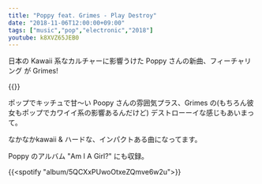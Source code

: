 ```yaml
---
title: "Poppy feat. Grimes - Play Destroy"
date: "2018-11-06T12:00:00+09:00"
tags: ["music","pop","electronic","2018"]
youtube: k8XVZ65JEB0
---
```


日本の Kawaii 系なカルチャーに影響うけた Poppy さんの新曲、フィーチャリング が Grimes!

{{<youtube src="k8XVZ65JEB0" title="Poppy feat. Grimes - Play Destroy">}}

ポップでキッチュで甘〜い Poopy さんの雰囲気プラス、Grimes の(もちろん彼女もポップでカワイイ系の影響あるんだけど) デストローーイな感じもあいまって。

なかなかkawaii & ハードな、インパクトある曲になってます。

Poppy のアルバム "Am I A Girl?" にも収録。

{{<spotify "album/5QCXxPUwoOtxeZQmve6w2u">}}
